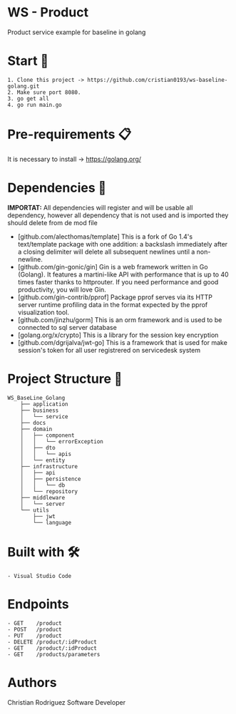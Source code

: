 # WS - Product
Product service example for baseline in golang

# Start 🚀
    1. Clone this project -> https://github.com/cristian0193/ws-baseline-golang.git
    2. Make sure port 8080.
    3. go get all 
    4. go run main.go

# Pre-requirements 📋
It is necessary to install -> https://golang.org/ 

# Dependencies 🤝
**IMPORTAT:** All dependencies will register and will be usable all dependency, however all dependency that is not used and is imported they should delete from de mod file

- [github.com/alecthomas/template] This is a fork of Go 1.4's text/template package with one addition: a backslash immediately after a closing delimiter will delete all subsequent newlines until a non-newline.
- [github.com/gin-gonic/gin] Gin is a web framework written in Go (Golang). It features a martini-like API with performance that is up to 40 times faster thanks to httprouter. If you need performance and good productivity, you will love Gin.
- [github.com/gin-contrib/pprof] Package pprof serves via its HTTP server runtime profiling data in the format expected by the pprof visualization tool.
- [github.com/jinzhu/gorm] This is an orm framework and is used to be connected to sql server database
- [golang.org/x/crypto] This is a library for the session key encryption
- [github.com/dgrijalva/jwt-go] This is a framework that is used for make session's token for all user registrered on servicedesk system

# Project Structure 🧱

```
WS_BaseLine_Golang
    ├── application
    ├── business
    │   └── service
    ├── docs
    ├── domain
    │   ├── component
    │   │   └── errorException
    │   ├── dto
    │   │   └── apis
    │   └── entity
    ├── infrastructure
    │   ├── api
    │   ├── persistence
    │   │   └── db
    │   └── repository
    ├── middleware
    │   └── server
    └── utils
        ├── jwt
        └── language
```

# Built with 🛠️
    - Visual Studio Code

# Endpoints
    - GET    /product
    - POST   /product
    - PUT    /product
    - DELETE /product/:idProduct
    - GET    /product/:idProduct
    - GET    /products/parameters

# Authors
Christian Rodriguez
Software Developer